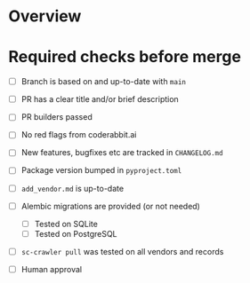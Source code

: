 # Overview

<!-- brief description of what the PR does if it's not clear from the PR title -->

# Required checks before merge

- [ ] Branch is based on and up-to-date with `main`
- [ ] PR has a clear title and/or brief description
- [ ] PR builders passed
- [ ] No red flags from coderabbit.ai
- [ ] New features, bugfixes etc are tracked in `CHANGELOG.md`
- [ ] Package version bumped in `pyproject.toml`
- [ ] `add_vendor.md` is up-to-date
- [ ] Alembic migrations are provided (or not needed)

    - [ ] Tested on SQLite
    - [ ] Tested on PostgreSQL

- [ ] `sc-crawler pull` was tested on all vendors and records
- [ ] Human approval
